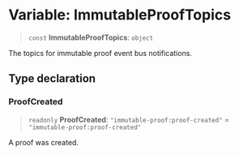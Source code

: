 # Variable: ImmutableProofTopics

> `const` **ImmutableProofTopics**: `object`

The topics for immutable proof event bus notifications.

## Type declaration

### ProofCreated

> `readonly` **ProofCreated**: `"immutable-proof:proof-created"` = `"immutable-proof:proof-created"`

A proof was created.
